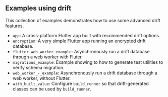 ## Examples using drift

This collection of examples demonstrates how to use some advanced drift features.

- `app`: A cross-platform Flutter app built with recommended drift options.
- `encryption`: A very simple Flutter app running an encrypted drift database.
- `flutter_web_worker_example`: Asynchronously run a drift database through a web worker with Fluter.
- `migrations_example`: Example showing to how to generate test utilities to verify schema migration.
- `web_worker_-_example`: Asynchronously run a drift database through a web worker, without Flutter.
- `with_built_value`: Configure `build_runner` so that drift-generated classes can be used by `build_runner`.
